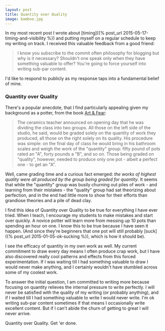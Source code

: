```yaml
---
layout: post
title: Quantity over Quality
image: bamboo.jpg
---
```


In my most recent post I wrote about [timing]({% post_url 2015-05-17-timing-and-visibility %}) and putting myself on a regular schedule to keep my writing on track. I received this valuable feedback from a good friend:

> I know you subscribe to the commit often philosophy for blogging but why is it necessary? Shouldn't one speak only when they have something valuable to offer? You're going to force yourself into writing sub-par content.

I'd like to respond to publicly as my response taps into a fundamental belief of mine.

### Quantity over Quality

There's a popular anecdote, that I find particularly appealing given my background as a potter, from the book [Art & Fear](http://www.amazon.com/dp/0961454733/):

  > The ceramics teacher announced on opening day that he was dividing the class into two groups. All those on the left side of the studio, he said, would be graded solely on the quantity of work they produced, all those on the right solely on its quality. His procedure was simple: on the final day of class he would bring in his bathroom scales and weigh the work of the "quantity" group: fifty pound of pots rated an "A", forty pounds a "B", and so on. Those being graded on "quality", however, needed to produce only one pot - albeit a perfect one - to get an "A".
  
  Well, came grading time and a curious fact emerged: *the works of highest quality were all produced by the group being graded for quantity*. It seems that while the "quantity" group was busily churning out piles of work - and learning from their mistakes - the "quality" group had sat theorizing about perfection, and in the end had little more to show for their efforts than grandiose theories and a pile of dead clay.

I find this idea of Quantity over Quality to be true for everything I have ever tried. When I teach, I encourage my students to make mistakes and start over quickly. A novice potter will learn more from messing up 10 pots than spending an hour on one. I know this to be true because I have seen it happen. (And since they're beginners that one pot will still probably [suck]({% post_url 2015-01-05-ok-sucking %}), which is how it should be). 

I see the efficacy of quantity in my own work as well. My current commitment to draw every day means I often produce crap work, but I have also discovered really cool patterns and effects from this forced experimentation. If I was waiting till I had something valuable to draw I would never make anything, and I certainly wouldn't have stumbled across some of my coolest work.

To answer the initial question, I am committed to writing more because focusing on quantity relieves the internal pressure to write perfectly. I will never be satisfied with the quality of my writing (or probably anything), and if I waited till I had something valuable to write I would never write. I'm ok writing sub-par content sometimes if that means I occasionally write excellent content. But if I can't abide the churn of getting to great I will never arrive.

Quantity over Quality. Get 'er done.